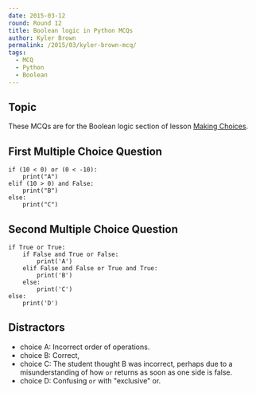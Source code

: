 ```yaml
---
date: 2015-03-12
round: Round 12
title: Boolean logic in Python MCQs
author: Kyler Brown
permalink: /2015/03/kyler-brown-mcq/
tags:
  - MCQ
  - Python
  - Boolean
---
```


Topic
-------

These MCQs are for the Boolean logic section of 
lesson [Making Choices](https://swcarpentry.github.io/python-novice-inflammation/05-cond.html).

First Multiple Choice Question
------------------------------

    if (10 < 0) or (0 < -10):
        print("A")
    elif (10 > 0) and False:
        print("B")
    else:
        print("C")


Second Multiple Choice Question
-------------------------------

    if True or True:
        if False and True or False:
            print('A')
        elif False and False or True and True:
            print('B')
        else:
            print('C')
    else:
        print('D')


Distractors
--------------

* choice A: Incorrect order of operations.
* choice B: Correct,
* choice C: The student thought B was incorrect, perhaps due to a misunderstanding of how `or` returns as soon 
as one side is false.
* choice D: Confusing `or` with "exclusive" or.
